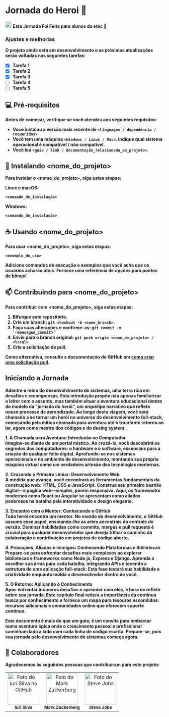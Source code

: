 # Jornada do Heroi  📜

<p><img src ="https://raw.githubusercontent.com/GusCelleguim/Jornada-do-Heroi-/main/imagens/jornadaheroi.webp" width ="20px">  <strong> Esta Jornada Foi Feita para alunos da etec  📜 
</p>

### Ajustes e melhorias

O projeto ainda está em desenvolvimento e as próximas atualizações serão voltadas nas seguintes tarefas:

- [x] Tarefa 1
- [x] Tarefa 2
- [x] Tarefa 3
- [ ] Tarefa 4
- [ ] Tarefa 5

## 💻 Pré-requisitos

Antes de começar, verifique se você atendeu aos seguintes requisitos:

- Você instalou a versão mais recente de `<linguagem / dependência / requeridos>`
- Você tem uma máquina `<Windows / Linux / Mac>`. Indique qual sistema operacional é compatível / não compatível.
- Você leu `<guia / link / documentação_relacionada_ao_projeto>`.

## 🚀 Instalando <nome_do_projeto>

Para instalar o <nome_do_projeto>, siga estas etapas:

Linux e macOS:

```
<comando_de_instalação>
```

Windows:

```
<comando_de_instalação>
```

## ☕ Usando <nome_do_projeto>

Para usar <nome_do_projeto>, siga estas etapas:

```
<exemplo_de_uso>
```

Adicione comandos de execução e exemplos que você acha que os usuários acharão úteis. Fornece uma referência de opções para pontos de bônus!

## 📫 Contribuindo para <nome_do_projeto>

Para contribuir com <nome_do_projeto>, siga estas etapas:

1. Bifurque este repositório.
2. Crie um branch: `git checkout -b <nome_branch>`.
3. Faça suas alterações e confirme-as: `git commit -m '<mensagem_commit>'`
4. Envie para o branch original: `git push origin <nome_do_projeto> / <local>`
5. Crie a solicitação de pull.

Como alternativa, consulte a documentação do GitHub em [como criar uma solicitação pull](https://help.github.com/en/github/collaborating-with-issues-and-pull-requests/creating-a-pull-request).

## Iniciando a Jornada
Adentre o reino do desenvolvimento de sistemas, uma terra rica em desafios e recompensas. Esta introdução propõe não apenas familiarizar o leitor com o assunto, mas também situar a aventura educacional dentro do modelo da "jornada do herói", um arquétipo narrativo que reflete nosso processo de aprendizado. Ao longo desta viagem, você será chamado a se tornar um herói no universo do desenvolvimento full-stack, começando pela mítica chamada para aventura até o triunfante retorno ao lar, agora como mestre dos códigos e do desing system .

**1. A Chamada para Aventura: Introdução ao Computador**  
Imagine-se diante de um portal místico. Ao cruzá-lo, você descobrirá os segredos dos computadores: o hardware e o software, essenciais para a criação de qualquer feito digital. Aprofunde-se nos sistemas operacionais e no ambiente de desenvolvimento, montando sua própria máquina virtual como um verdadeiro artesão das tecnologias modernas.


**2. Cruzando o Primeiro Limiar: Desenvolvimento Web**  
À medida que avança, você encontrará as ferramentas fundamentais da construção web: HTML, CSS e JavaScript. Construa seu primeiro bastião digital—a página web—simples, porém responsiva. Aqui, os frameworks modernos como React ou Angular se apresentam como aliados poderosos na batalha pela interatividade e design elegante.

**3. Encontro com o Mentor: Conhecendo o GitHub**  
Todo herói encontra um mentor. No mundo do desenvolvimento, o GitHub assume esse papel, ensinando-lhe as artes ancestrais do controle de versão. Dominar habilidades como commits, merges e pull requests é crucial para qualquer desenvolvedor que deseja trilhar o caminho da colaboração e contribuição em projetos de código aberto.

**4. Provações, Aliados e Inimigos: Conhecendo Plataformas e Bibliotecas**  
Prepare-se para enfrentar desafios mais complexos ao explorar bibliotecas e frameworks como Node.js, Express e Django. Aprenda a escolher sua arma para cada batalha, integrando APIs e tecendo a estrutura de uma aplicação full-stack. Esta fase testará sua habilidade e criatividade enquanto molda o desenvolvedor dentro de você.

**5. O Retorno: Aplicando o Conhecimento**  
Após enfrentar inúmeros desafios e aprender com eles, é hora de refletir sobre sua jornada. Este capítulo final reitera a importância da contínua busca por conhecimento e fornece um mapa para tesouros escondidos: recursos adicionais e comunidades online que oferecem suporte contínuo.

Este documento é mais do que um guia; é um convite para embarcar numa aventura épica onde o crescimento pessoal e profissional caminham lado a lado com cada linha de código escrita. Prepare-se, pois sua jornada pelo desenvolvimento de sistemas começa agora.


## 🤝 Colaboradores

Agradecemos às seguintes pessoas que contribuíram para este projeto:

<table>
  <tr>
    <td align="center">
      <a href="#" title="defina o titulo do link">
        <img src="https://avatars3.githubusercontent.com/u/31936044" width="100px;" alt="Foto do Iuri Silva no GitHub"/><br>
        <sub>
          <b>Iuri Silva</b>
        </sub>
      </a>
    </td>
    <td align="center">
      <a href="#" title="defina o titulo do link">
        <img src="https://s2.glbimg.com/FUcw2usZfSTL6yCCGj3L3v3SpJ8=/smart/e.glbimg.com/og/ed/f/original/2019/04/25/zuckerberg_podcast.jpg" width="100px;" alt="Foto do Mark Zuckerberg"/><br>
        <sub>
          <b>Mark Zuckerberg</b>
        </sub>
      </a>
    </td>
    <td align="center">
      <a href="#" title="defina o titulo do link">
        <img src="https://miro.medium.com/max/360/0*1SkS3mSorArvY9kS.jpg" width="100px;" alt="Foto do Steve Jobs"/><br>
        <sub>
          <b>Steve Jobs</b>
        </sub>
      </a>
    </td>
  </tr>
</table>